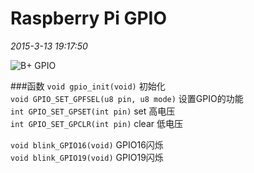  Raspberry Pi GPIO
========
*2015-3-13 19:17:50*

![B+ GPIO](https://coding.net/u/breaker/p/PRi-OS/git/raw/master/doc/IMG/Raspberry_Pi_B_plus_GPIO.png)

###函数
`void gpio_init(void)`	初始化   
`void GPIO_SET_GPFSEL(u8 pin, u8 mode)` 设置GPIO的功能   
`int GPIO_SET_GPSET(int pin)` set 高电压   
`int GPIO_SET_GPCLR(int pin)` clear   低电压


`void blink_GPIO16(void)` GPIO16闪烁  
`void blink_GPIO19(void)` GPIO19闪烁